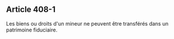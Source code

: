 Article 408-1
----
Les biens ou droits d'un mineur ne peuvent être transférés dans un patrimoine
fiduciaire.
